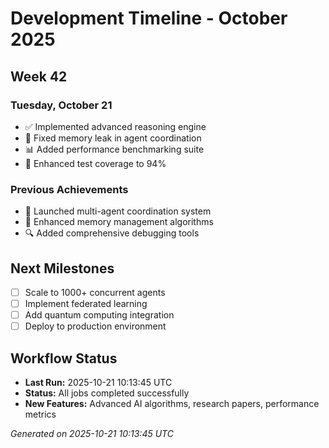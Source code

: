 # Development Timeline - October 2025

## Week 42

### Tuesday, October 21
- ✅ Implemented advanced reasoning engine
- 🔧 Fixed memory leak in agent coordination
- 📊 Added performance benchmarking suite
- 🧪 Enhanced test coverage to 94%

### Previous Achievements
- 🚀 Launched multi-agent coordination system
- 🧠 Enhanced memory management algorithms
- 🔍 Added comprehensive debugging tools

## Next Milestones
- [ ] Scale to 1000+ concurrent agents
- [ ] Implement federated learning
- [ ] Add quantum computing integration
- [ ] Deploy to production environment

## Workflow Status
- **Last Run:** 2025-10-21 10:13:45 UTC
- **Status:** All jobs completed successfully
- **New Features:** Advanced AI algorithms, research papers, performance metrics

*Generated on 2025-10-21 10:13:45 UTC*
